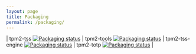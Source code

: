 ```yaml
---
layout: page
title: Packaging
permalink: /packaging/
---
```


<script>
  ((window.gitter = {}).chat = {}).options = {
    room: 'tpm2-software/community'
  };
</script>
<script src="https://sidecar.gitter.im/dist/sidecar.v1.js" async defer></script>

| tpm2-tss [![Packaging status](https://repology.org/badge/vertical-allrepos/tpm2-tss.svg)](https://repology.org/project/tpm2-tss/versions) | tpm2-tools [![Packaging status](https://repology.org/badge/vertical-allrepos/tpm2-tools.svg)](https://repology.org/project/tpm2-tools/versions) | tpm2-tss-engine [![Packaging status](https://repology.org/badge/vertical-allrepos/tpm2-tss-engine.svg)](https://repology.org/project/tpm2-tss-engine/versions) | tpm2-totp [![Packaging status](https://repology.org/badge/vertical-allrepos/tpm2-totp.svg)](https://repology.org/project/tpm2-totp/versions) |

